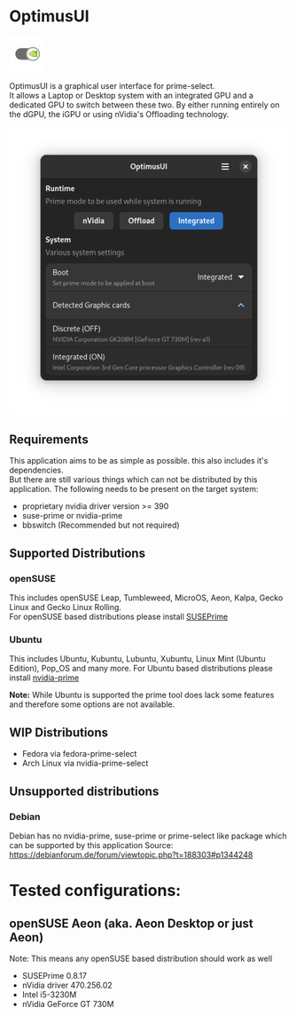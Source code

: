 # OptimusUI

![OptimusUI Icon](https://raw.githubusercontent.com/Z-Ray-Entertainment/optimus-ui/refs/heads/main/optimusui/data/screenshots/icon_small.png)

OptimusUI is a graphical user interface for prime-select.  
It allows a Laptop or Desktop system with an integrated GPU and a dedicated GPU to switch between these two. By either
running entirely on the dGPU, the iGPU or using nVidia's Offloading technology.

![OptimusUI](https://raw.githubusercontent.com/Z-Ray-Entertainment/optimus-ui/refs/heads/main/optimusui/data/screenshots/optimus_ui.png)

## Requirements

This application aims to be as simple as possible. this also includes it's dependencies.  
But there are still various things which can not be distributed by this application.
The following needs to be present on the target system:

- proprietary nvidia driver version >= 390
- suse-prime or nvidia-prime
- bbswitch (Recommended but not required)

## Supported Distributions

### openSUSE

This includes openSUSE Leap, Tumbleweed, MicroOS, Aeon, Kalpa, Gecko Linux and Gecko Linux Rolling.  
For openSUSE based distributions please install [SUSEPrime](https://github.com/openSUSE/SUSEPrime)

### Ubuntu

This includes Ubuntu, Kubuntu, Lubuntu, Xubuntu, Linux Mint (Ubuntu Edition), Pop_OS and many more.
For Ubuntu based distributions please install [nvidia-prime](https://wiki.ubuntuusers.de/Hybrid-Grafikkarten/PRIME/)

**Note:** While Ubuntu is supported the prime tool does lack some features and therefore some options are not available.

## WIP Distributions

- Fedora via fedora-prime-select
- Arch Linux via nvidia-prime-select

## Unsupported distributions

### Debian

Debian has no nvidia-prime, suse-prime or prime-select like package which can be supported by this application
Source: https://debianforum.de/forum/viewtopic.php?t=188303#p1344248

# Tested configurations:

## openSUSE Aeon (aka. Aeon Desktop or just Aeon)

Note: This means any openSUSE based distribution should work as well

- SUSEPrime 0.8.17
- nVidia driver 470.256.02
- Intel i5-3230M
- nVidia GeForce GT 730M
